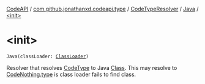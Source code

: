 [CodeAPI](../../../index.md) / [com.github.jonathanxd.codeapi.type](../../index.md) / [CodeTypeResolver](../index.md) / [Java](index.md) / [&lt;init&gt;](.)

# &lt;init&gt;

`Java(classLoader: `[`ClassLoader`](http://docs.oracle.com/javase/6/docs/api/java/lang/ClassLoader.html)`)`

Resolver that resolves [CodeType](../../-code-type/index.md) to Java [Class](http://docs.oracle.com/javase/6/docs/api/java/lang/Class.html). This may resolve to [CodeNothing.type](#)
is class loader fails to find class.

